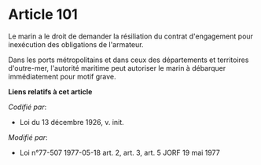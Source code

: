 # Article 101

Le marin a le droit de demander la résiliation du contrat d'engagement pour inexécution des obligations de l'armateur.

Dans les ports métropolitains et dans ceux des départements et territoires d'outre-mer, l'autorité maritime peut autoriser le
marin à débarquer immédiatement pour motif grave.

**Liens relatifs à cet article**

_Codifié par_:

  - Loi du 13 décembre 1926, v. init.

_Modifié par_:

  - Loi n°77-507 1977-05-18 art. 2, art. 3, art. 5 JORF 19 mai 1977
